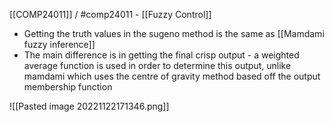[[COMP24011]] / #comp24011 - [[Fuzzy Control]]

- Getting the truth values in the sugeno method is the same as [[Mamdami fuzzy inference]]
- The main difference is in getting the final crisp output - a weighted average function is used in order to determine this output, unlike mamdami which uses the centre of gravity method based off the output membership function

![[Pasted image 20221122171346.png]]
